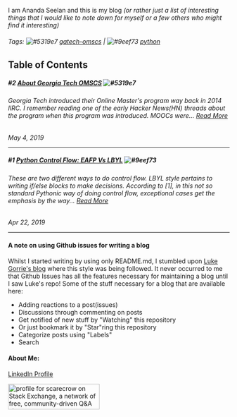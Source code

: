 I am Ananda Seelan and this is my blog *(or rather just a list of interesting things that I would like to note down for myself or a few others who might find it interesting)*


###### Tags:    ![#5319e7](https://placehold.it/15/5319e7/000000?text=+) [gatech-omscs](https://github.com/scarecrow1123/blog/issues?q=is%3Aissue+is%3Aopen+label%3Agatech-omscs)  |  ![#9eef73](https://placehold.it/15/9eef73/000000?text=+) [python](https://github.com/scarecrow1123/blog/issues?q=is%3Aissue+is%3Aopen+label%3Apython)


Table of Contents
-----------------


##### #2 [About Georgia Tech OMSCS](https://github.com/scarecrow1123/blog/issues/2) ![#5319e7](https://placehold.it/15/5319e7/000000?text=+) 

###### <i> Georgia Tech introduced their Online Master's program way back in 2014 IIRC.  I remember reading one of the early Hacker News(HN) threads about the program when this program was introduced. MOOCs were...</i>  [Read More](https://github.com/scarecrow1123/blog/issues/2)
*May 4, 2019*
******

##### #1 [Python Control Flow: EAFP Vs LBYL](https://github.com/scarecrow1123/blog/issues/1) ![#9eef73](https://placehold.it/15/9eef73/000000?text=+)

###### <i> These are two different ways to do control flow. LBYL style pertains to writing if/else blocks to make decisions. According to [1], in this not so standard Pythonic way of doing control flow, exceptional cases get the emphasis by the way... </i> [Read More](https://github.com/scarecrow1123/blog/issues/1)
*Apr 22, 2019*
******

#### A note on using Github issues for writing a blog
Whilst I started writing by using only README.md, I stumbled upon [Luke Gorrie's blog](https://github.com/lukego/blog) where this style was being followed. It never occurred to me that Github Issues has all the features necessary for maintaining a blog until I saw Luke's repo! Some of the stuff necessary for a blog that are available here:

* Adding reactions to a post(issues)
* Discussions through commenting on posts
* Get notified of new stuff by "Watching" this repository
* Or just bookmark it by "Star"ring this repository
* Categorize posts using "Labels"
* Search

#### About Me:

[LinkedIn Profile](https://www.linkedin.com/in/sri-ananda-seelan-lakshmi-narasimhan-86330776/)
  
<a href="https://stackexchange.com/users/2076912"><img src="https://stackexchange.com/users/flair/2076912.png" width="208" height="58" alt="profile for scarecrow on Stack Exchange, a network of free, community-driven Q&amp;A sites" title="profile for scarecrow on Stack Exchange, a network of free, community-driven Q&amp;A sites"></a>
